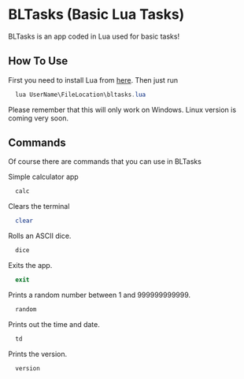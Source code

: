 
# BLTasks (Basic Lua Tasks)

BLTasks is an app coded in Lua used for basic tasks!

## How To Use
First you need to install Lua from [here](https://lua.org/download.html).
Then just run
```powershell
  lua UserName\FileLocation\bltasks.lua
```
Please remember that this will only work on Windows. Linux version is coming very soon.

## Commands

Of course there are commands that you can use in BLTasks

Simple calculator app
```powershell
  calc
```

Clears the terminal
```powershell
  clear
```

Rolls an ASCII dice.
```powershell
  dice
```

Exits the app.
```powershell
  exit
```

Prints a random number between 1 and 999999999999.
```powershell
  random
```

Prints out the time and date.
```powershell
  td
```

Prints the version.
```powershell
  version
```
  
